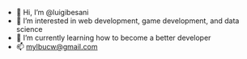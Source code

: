 - 👋 Hi, I’m @luigibesani
- 👀 I’m interested in web development, game development, and data science
- 🌱 I’m currently learning how to become a better developer
- 📫 mylbucw@gmail.com

<!---
luigibesani/luigibesani is a ✨ special ✨ repository because its `README.md` (this file) appears on your GitHub profile.
You can click the Preview link to take a look at your changes.
--->
